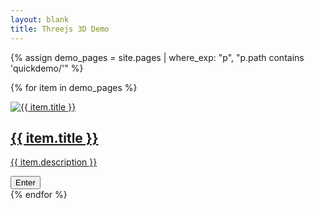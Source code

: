 ```yaml
---
layout: blank
title: Threejs 3D Demo
---
```


{% assign demo_pages = site.pages |  where_exp: "p", "p.path contains 'quickdemo/'" %}

<div class="p-8 bg-gradient-to-b from-neutral-100 to-white min-h-screen">
  <div class="grid gap-6 sm:grid-cols-2 lg:grid-cols-3 xl:grid-cols-4">

{% for item in demo_pages %}
<a href="{{ item.url }}">
  <div class="bg-gradient-to-br from-white via-gray-50 to-gray-200 border border-gray-300 rounded-2xl shadow-md overflow-hidden group hover:shadow-xl transition-transform hover:scale-[1.02] duration-300 relative">

  <!-- Image Cover -->
  <div class="relative">
    <img src="{{ item.pic }}" alt="{{ item.title }}"
      class="w-full h-48 object-cover brightness-95 group-hover:brightness-100 transition duration-300" />
    <div class="absolute inset-0 bg-white/40 group-hover:bg-white/20 transition duration-300"></div>
  </div>

  <!-- Content -->
  <div class="p-5 space-y-3">
    <h2 class="text-xl font-semibold text-gray-800 tracking-wide">{{ item.title }}</h2>
    <p class="text-sm text-gray-600">{{ item.description }}</p>
    <button class="mt-3 inline-block px-4 py-2 rounded bg-gray-200 text-gray-700 hover:bg-gray-300 transition">
      Enter
    </button>
  </div>
</div>
</a>
{% endfor %}

  </div>
</div>
